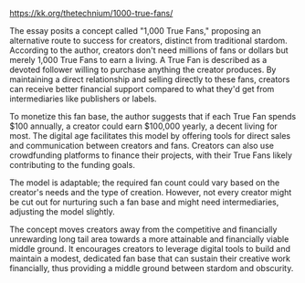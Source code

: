 
https://kk.org/thetechnium/1000-true-fans/

The essay posits a concept called "1,000 True Fans," proposing an alternative route to success for creators, distinct from traditional stardom. According to the author, creators don't need millions of fans or dollars but merely 1,000 True Fans to earn a living. A True Fan is described as a devoted follower willing to purchase anything the creator produces. By maintaining a direct relationship and selling directly to these fans, creators can receive better financial support compared to what they'd get from intermediaries like publishers or labels.

To monetize this fan base, the author suggests that if each True Fan spends $100 annually, a creator could earn $100,000 yearly, a decent living for most. The digital age facilitates this model by offering tools for direct sales and communication between creators and fans. Creators can also use crowdfunding platforms to finance their projects, with their True Fans likely contributing to the funding goals.

The model is adaptable; the required fan count could vary based on the creator's needs and the type of creation. However, not every creator might be cut out for nurturing such a fan base and might need intermediaries, adjusting the model slightly.

The concept moves creators away from the competitive and financially unrewarding long tail area towards a more attainable and financially viable middle ground. It encourages creators to leverage digital tools to build and maintain a modest, dedicated fan base that can sustain their creative work financially, thus providing a middle ground between stardom and obscurity.